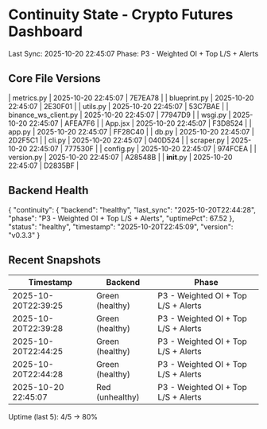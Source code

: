 ﻿# Continuity State - Crypto Futures Dashboard
Last Sync: 2025-10-20 22:45:07
Phase: P3 - Weighted OI + Top L/S + Alerts

## Core File Versions
| metrics.py | 2025-10-20 22:45:07 | 7E7EA78 |
| blueprint.py | 2025-10-20 22:45:07 | 2E30F01 |
| utils.py | 2025-10-20 22:45:07 | 53C7BAE |
| binance_ws_client.py | 2025-10-20 22:45:07 | 77947D9 |
| wsgi.py | 2025-10-20 22:45:07 | AFEA7F6 |
| App.jsx | 2025-10-20 22:45:07 | F3D8524 |
| app.py | 2025-10-20 22:45:07 | FF28C40 |
| db.py | 2025-10-20 22:45:07 | 2D2F5C1 |
| cli.py | 2025-10-20 22:45:07 | 040D524 |
| scraper.py | 2025-10-20 22:45:07 | 777530F |
| config.py | 2025-10-20 22:45:07 | 974FCEA |
| version.py | 2025-10-20 22:45:07 | A28548B |
| __init__.py | 2025-10-20 22:45:07 | D2835BF |

## Backend Health
{
  "continuity": {
    "backend": "healthy",
    "last_sync": "2025-10-20T22:44:28",
    "phase": "P3 - Weighted OI + Top L/S + Alerts",
    "uptimePct": 67.52
  },
  "status": "healthy",
  "timestamp": "2025-10-20T22:45:09",
  "version": "v0.3.3"
}


## Recent Snapshots
| Timestamp | Backend | Phase |
|------------|----------|-------|
| 2025-10-20T22:39:25 | Green (healthy) | P3 - Weighted OI + Top L/S + Alerts |
| 2025-10-20T22:39:28 | Green (healthy) | P3 - Weighted OI + Top L/S + Alerts |
| 2025-10-20T22:44:25 | Green (healthy) | P3 - Weighted OI + Top L/S + Alerts |
| 2025-10-20T22:44:28 | Green (healthy) | P3 - Weighted OI + Top L/S + Alerts |
| 2025-10-20 22:45:07 | Red (unhealthy) | P3 - Weighted OI + Top L/S + Alerts |
Uptime (last 5): 4/5 -> 80%

